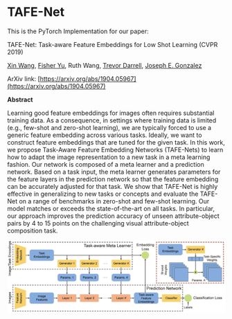 # TAFE-Net

This is the PyTorch Implementation for our paper: 

TAFE-Net: Task-aware Feature Embeddings for Low Shot Learning (CVPR 2019)

[Xin Wang](https://people.eecs.berkeley.edu/~xinw/), [Fisher Yu](https://www.yf.io/), Ruth Wang, [Trevor Darrell](https://people.eecs.berkeley.edu/~trevor/), [Joseph E. Gonzalez](https://people.eecs.berkeley.edu/~jegonzal/)

ArXiv link: [https://arxiv.org/abs/1904.05967](https://arxiv.org/abs/1904.05967)

**Abstract** 

Learning good feature embeddings for images often requires substantial training data. As a consequence, 
in settings where training data is limited (e.g., few-shot and zero-shot learning), we are typically forced 
to use a generic feature embedding across various tasks. Ideally, we want to construct feature embeddings 
that are tuned for the given task. In this work, we propose Task-Aware Feature Embedding Networks (TAFE-Nets) 
to learn how to adapt the image representation to a new task in a meta learning fashion. Our network is composed 
of a meta learner and a prediction network. Based on a task input, the meta learner generates parameters for the 
feature layers in the prediction network so that the feature embedding can be accurately adjusted for that task. 
We show that TAFE-Net is highly effective in generalizing to new tasks or concepts and evaluate the TAFE-Net on 
a range of benchmarks in zero-shot and few-shot learning. Our model matches or exceeds the state-of-the-art on 
all tasks. In particular, our approach improves the prediction accuracy of unseen attribute-object pairs by 4 
to 15 points on the challenging visual attribute-object composition task.

<img src="figs/arch.jpg" width="750">


